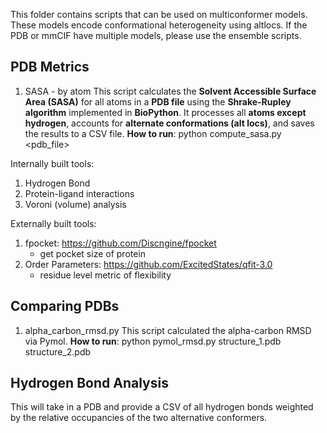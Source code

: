 This folder contains scripts that can be used on multiconformer models. These models encode conformational heterogeneity using altlocs. If the PDB or mmCIF have multiple models, please use the ensemble scripts.

## PDB Metrics
1) SASA - by atom 
    This script calculates the **Solvent Accessible Surface Area (SASA)** for all atoms in a **PDB file** using the **Shrake-Rupley algorithm** implemented in **BioPython**. It processes all **atoms except hydrogen**, accounts for **alternate conformations (alt locs)**, and saves the results to a CSV file.
   **How to run**: python compute_sasa.py <pdb_file>



Internally built tools:
1) Hydrogen Bond
2) Protein-ligand interactions
3) Voroni (volume) analysis 



Externally built tools: 
1) fpocket: https://github.com/Discngine/fpocket
    - get pocket size of protein
2) Order Parameters: https://github.com/ExcitedStates/qfit-3.0
    - residue level metric of flexibility

## Comparing PDBs
1) alpha_carbon_rmsd.py
       This script calculated the alpha-carbon RMSD via Pymol. 
       **How to run**: python pymol_rmsd.py structure_1.pdb structure_2.pdb


## Hydrogen Bond Analysis

This will take in a PDB and provide a CSV of all hydrogen bonds weighted by the relative occupancies of the two alternative conformers. 
